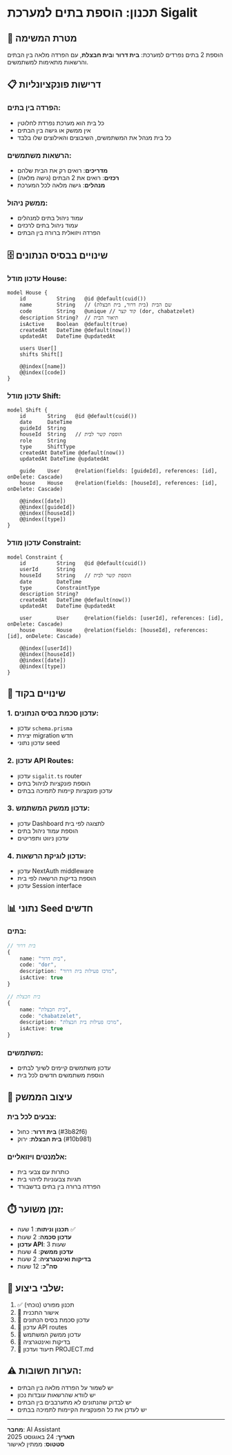 # תכנון: הוספת בתים למערכת Sigalit

## 🎯 **מטרת המשימה**
הוספת 2 בתים נפרדים למערכת: **בית דרור** ו**בית חבצלת**, עם הפרדה מלאה בין הבתים והרשאות מתאימות למשתמשים.

## 📋 **דרישות פונקציונליות**

### **הפרדה בין בתים:**
- כל בית הוא מערכת נפרדת לחלוטין
- אין ממשק או גישה בין הבתים
- כל בית מנהל את המשתמשים, השיבוצים והאילוצים שלו בלבד

### **הרשאות משתמשים:**
- **מדריכים**: רואים רק את הבית שלהם
- **רכזים**: רואים את 2 הבתים (גישה מלאה)
- **מנהלים**: גישה מלאה לכל המערכת

### **ממשק ניהול:**
- עמוד ניהול בתים למנהלים
- עמוד ניהול בתים לרכזים
- הפרדה ויזואלית ברורה בין הבתים

## 🗄️ **שינויים בבסיס הנתונים**

### **עדכון מודל House:**
```prisma
model House {
    id          String   @id @default(cuid())
    name        String   // שם הבית (בית דרור, בית חבצלת)
    code        String   @unique // קוד קצר (dor, chabatzelet)
    description String?  // תיאור הבית
    isActive    Boolean  @default(true)
    createdAt   DateTime @default(now())
    updatedAt   DateTime @updatedAt
    
    users User[]
    shifts Shift[]
    
    @@index([name])
    @@index([code])
}
```

### **עדכון מודל Shift:**
```prisma
model Shift {
    id       String   @id @default(cuid())
    date     DateTime
    guideId  String
    houseId  String   // הוספת קשר לבית
    role     String
    type     ShiftType
    createdAt DateTime @default(now())
    updatedAt DateTime @updatedAt
    
    guide    User     @relation(fields: [guideId], references: [id], onDelete: Cascade)
    house    House    @relation(fields: [houseId], references: [id], onDelete: Cascade)
    
    @@index([date])
    @@index([guideId])
    @@index([houseId])
    @@index([type])
}
```

### **עדכון מודל Constraint:**
```prisma
model Constraint {
    id          String   @id @default(cuid())
    userId      String
    houseId     String   // הוספת קשר לבית
    date        DateTime
    type        ConstraintType
    description String?
    createdAt   DateTime @default(now())
    updatedAt   DateTime @updatedAt
    
    user        User     @relation(fields: [userId], references: [id], onDelete: Cascade)
    house       House    @relation(fields: [houseId], references: [id], onDelete: Cascade)
    
    @@index([userId])
    @@index([houseId])
    @@index([date])
    @@index([type])
}
```

## 🔧 **שינויים בקוד**

### **1. עדכון סכמת בסיס הנתונים:**
- עדכון `schema.prisma`
- יצירת migration חדש
- עדכון נתוני seed

### **2. עדכון API Routes:**
- עדכון `sigalit.ts` router
- הוספת פונקציות לניהול בתים
- עדכון פונקציות קיימות לתמיכה בבתים

### **3. עדכון ממשק המשתמש:**
- עדכון Dashboard לתצוגה לפי בית
- הוספת עמוד ניהול בתים
- עדכון ניווט ותפריטים

### **4. עדכון לוגיקת הרשאות:**
- עדכון NextAuth middleware
- הוספת בדיקות הרשאה לפי בית
- עדכון Session interface

## 📊 **נתוני Seed חדשים**

### **בתים:**
```typescript
// בית דרור
{
    name: "בית דרור",
    code: "dor",
    description: "מרכז פעילות בית דרור",
    isActive: true
}

// בית חבצלת  
{
    name: "בית חבצלת",
    code: "chabatzelet",
    description: "מרכז פעילות בית חבצלת",
    isActive: true
}
```

### **משתמשים:**
- עדכון משתמשים קיימים לשיוך לבתים
- הוספת משתמשים חדשים לכל בית

## 🎨 **עיצוב הממשק**

### **צבעים לכל בית:**
- **בית דרור**: כחול (#3b82f6)
- **בית חבצלת**: ירוק (#10b981)

### **אלמנטים ויזואליים:**
- כותרות עם צבעי בית
- תגיות צבעוניות לזיהוי בית
- הפרדה ברורה בין בתים בדשבורד

## ⏱️ **זמן משוער:**
- **תכנון וניתוח**: 1 שעה ✅
- **עדכון סכמה**: 2 שעות
- **עדכון API**: 3 שעות  
- **עדכון ממשק**: 4 שעות
- **בדיקות ואינטגרציה**: 2 שעות
- **סה"כ**: 12 שעות

## 🚀 **שלבי ביצוע:**
1. ✅ תכנון מפורט (נוכחי)
2. 🔄 אישור התכנית
3. 🔄 עדכון סכמת בסיס הנתונים
4. 🔄 עדכון API routes
5. 🔄 עדכון ממשק המשתמש
6. 🔄 בדיקות ואינטגרציה
7. 🔄 תיעוד ועדכון PROJECT.md

## ⚠️ **הערות חשובות:**
- יש לשמור על הפרדה מלאה בין הבתים
- יש לוודא שהרשאות עובדות נכון
- יש לבדוק שהנתונים לא מתערבבים בין הבתים
- יש לעדכן את כל הפונקציות הקיימות לתמיכה בבתים

---
**מחבר**: AI Assistant  
**תאריך**: 24 באוגוסט 2025  
**סטטוס**: ממתין לאישור

